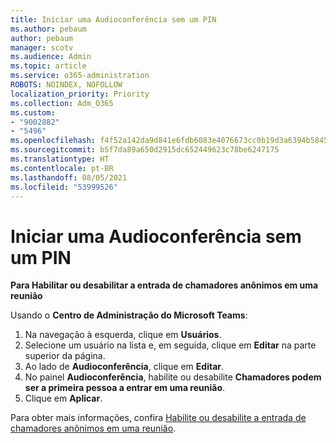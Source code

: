 ```yaml
---
title: Iniciar uma Audioconferência sem um PIN
ms.author: pebaum
author: pebaum
manager: scotv
ms.audience: Admin
ms.topic: article
ms.service: o365-administration
ROBOTS: NOINDEX, NOFOLLOW
localization_priority: Priority
ms.collection: Adm_O365
ms.custom:
- "9002882"
- "5496"
ms.openlocfilehash: f4f52a142da9d841e6fdb6083e4076673cc0b19d3a6394b58455c3f4f7580f5b
ms.sourcegitcommit: b5f7da89a650d2915dc652449623c78be6247175
ms.translationtype: HT
ms.contentlocale: pt-BR
ms.lasthandoff: 08/05/2021
ms.locfileid: "53999526"
---
```

# <a name="start-an-audio-conference-without-a-pin"></a>Iniciar uma Audioconferência sem um PIN

**Para Habilitar ou desabilitar a entrada de chamadores anônimos em uma reunião**

Usando o **Centro de Administração do Microsoft Teams**:

1. Na navegação à esquerda, clique em **Usuários**.
2. Selecione um usuário na lista e, em seguida, clique em **Editar** na parte superior da página.
3. Ao lado de **Audioconferência**, clique em **Editar**.
4. No painel **Audioconferência**, habilite ou desabilite **Chamadores podem ser a primeira pessoa a entrar em uma reunião**.
5. Clique em **Aplicar**.

Para obter mais informações, confira [Habilite ou desabilite a entrada de chamadores anônimos em uma reunião](https://docs.microsoft.com/microsoftteams/start-an-audio-conference-over-the-phone-without-a-pin-in-teams).
